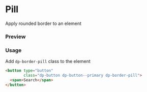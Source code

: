 # Pill
Apply rounded border to an element

### Preview
<!-- STORY -->

### Usage
Add `dp-border-pill` class to the element

```html
<button type="button"
        class="dp-button dp-button--primary dp-border-pill">
  <span>Search</span>
</button>
```
